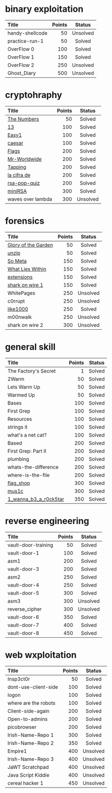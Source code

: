 # binary exploitation

Title	| Points	| Status
:---  |---:     |:---:
handy-shellcode | 50 | Unsolved
practice-run-1 | 50 | Solved
OverFlow 0 | 100 | Solved
OverFlow 1 | 150 | Solved
OverFlow 2 | 250 | Unsolved
Ghost_Diary | 500 | Unsolved

# cryptohraphy

Title	| Points	| Status
:---  |---:     |:---:
[The Numbers](https://github.com/arikoi0703/CTF_writeup/tree/master/pico2019/cryptography/The%20Numbers) | 50 | Solved
[13](https://github.com/arikoi0703/CTF_writeup/tree/master/pico2019/cryptography/13) | 100 | Solved
[Easy1](https://github.com/arikoi0703/CTF_writeup/tree/master/pico2019/cryptography/Easy1) | 100 | Solved
[caesar](https://github.com/arikoi0703/CTF_writeup/tree/master/pico2019/cryptography/caesar) | 100 | Solved
[Flags](https://github.com/arikoi0703/CTF_writeup/tree/master/pico2019/cryptography/flags) | 200 | Solved
[Mr-Worldwide](https://github.com/arikoi0703/CTF_writeup/tree/master/pico2019/cryptography/Mr-Worldwide) | 200 | Solved
[Tapping](https://github.com/arikoi0703/CTF_writeup/tree/master/pico2019/cryptography/Tapping) | 200 | Solved
[la cifra de](https://github.com/arikoi0703/CTF_writeup/tree/master/pico2019/cryptography/la%20cifra%20de) | 200 | Solved
[rsa-pop-quiz](https://github.com/arikoi0703/CTF_writeup/tree/master/pico2019/cryptography/rsa-pop-quiz) | 200 | Solved
[miniRSA](https://github.com/arikoi0703/CTF_writeup/tree/master/pico2019/cryptography/miniRSA) | 300 | Solved
waves over lambda | 300 | Unsolved

# forensics

Title	| Points	| Status
:---  |---:     |:---:
[Glory of the Garden](https://github.com/arikoi0703/CTF_writeup/tree/master/pico2019/forensics/Glory%20of%20the%20Garden) | 50 | Solved
[unzip](https://github.com/arikoi0703/CTF_writeup/tree/master/pico2019/forensics/unzip) | 50 | Solved
[So Meta](https://github.com/arikoi0703/CTF_writeup/tree/master/pico2019/forensics/So%20Meta) | 150 | Solved
[What Lies Within](https://github.com/arikoi0703/CTF_writeup/tree/master/pico2019/forensics/What%20Lies%20Within) | 150 | Solved
[extensions](https://github.com/arikoi0703/CTF_writeup/tree/master/pico2019/forensics/extensions) | 150 | Solved
[shark on wire 1](https://github.com/arikoi0703/CTF_writeup/tree/master/pico2019/forensics/shark%20on%20wire%201) | 150 | Solved
WhitePages | 250 | Unsolved
c0rrupt | 250 | Unsolved
[like1000](https://github.com/arikoi0703/CTF_writeup/tree/master/pico2019/forensics/like1000) | 250 | Solved
m00nwalk | 250 | Unsolved
shark on wire 2 | 300 | Unsolved

# general skill

Title	| Points	| Status
:---  |---:     |:---:
The Factory's Secret | 1 | Solved
2Warm | 50 | Solved
Lets Warm Up | 50 | Solved
Warmed Up | 50 | Solved
Bases | 100 | Solved
First Grep | 100 | Solved
Resources | 100 | Solved
strings it |100	| Solved
what's a net cat? | 100 | Solved
Based	| 200	| Solved
First Grep: Part II | 200	| Solved
plumbing |200 | Solved
whats-the-difference | 200 | Solved
where-is-the-file	| 200	| Solved
[flag_shop](https://github.com/arikoi0703/CTF_writeup/tree/master/pico2019/gerenal%20skill/flag_shop)	| 300	| Solved
[mus1c](https://github.com/arikoi0703/CTF_writeup/tree/master/pico2019/gerenal%20skill/mus1c) | 300	| Solved
[1_wanna_b3_a_r0ck5tar](https://github.com/arikoi0703/CTF_writeup/tree/master/pico2019/gerenal%20skill/1_wanna_b3_a_r0ck5tar) | 350 | Solved

# reverse engineering

Title	| Points	| Status
:---  |---:     |:---:
vault-door-training | 50 | Solved
vault-door-1 | 100 | Solved
asm1 | 200 | Solved
vault-door-3 | 200 | Solved
asm2 | 250 | Solved
vault-door-4 | 250 | Solved
vault-door-5 | 300 | Solved
asm3 | 300 | Unsolved
reverse_cipher | 300 | Unsolved
vault-door-6 | 350 | Solved
vault-door-7 | 400 | Solved
vault-door-8 | 450 | Solved


# web wxploitation

Title	| Points	| Status
:---  |---:     |:---:
Insp3ct0r | 50 | Solved
dont-use-client-side | 100 | Solved
logon | 100 | Solved
where are the robots | 100 | Solved
Client-side-again | 200 | Solved
Open-to-admins | 200 | Solved
picobrowser | 200 | Solved
Irish-Name-Repo 1 | 300 | Solved
Irish-Name-Repo 2 | 350 | Solved
Empire1 | 400 | Unsolved
Irish-Name-Repo 3 | 400 | Unsolved
JaWT Scratchpad | 400 | Unsolved
Java Script Kiddie | 400 | Unsolved
cereal hacker 1 | 450 | Unsolved
